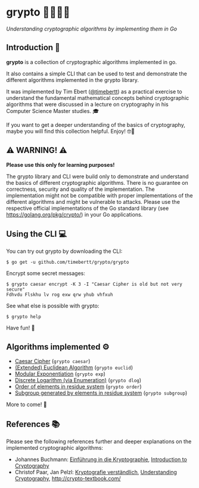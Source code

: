 # grypto :closed_lock_with_key::robot::man_technologist:

*Understanding cryptographic algorithms by implementing them in Go*

## Introduction :pencil:

**grypto** is a collection of cryptographic algorithms implemented in go.

It also contains a simple CLI that can be used to test and demonstrate the different algorithms implemented in the grypto library.

It was implemented by Tim Ebert ([@timebertt](https://github.com/timebertt)) as a practical exercise to understand the fundamental mathematical concepts behind cryptographic algorithms that were discussed in a lecture on cryptography in his Computer Science Master studies. :mortar_board:

If you want to get a deeper understanding of the basics of cryptography, maybe you will find this collection helpful. Enjoy! :nerd_face::book:

## :warning: WARNING! :warning:

**Please use this only for learning purposes!**

The grypto library and CLI were build only to demonstrate and understand the basics of different cryptographic algorithms. There is no guarantee on correctness, security and quality of the implementation. The implementation might not be compatible with proper implementations of the different algorithms and might be vulnerable to attacks. Please use the respective official implementations of the Go standard library (see https://golang.org/pkg/crypto/) in your Go applications.

## Using the CLI :computer:

You can try out grypto by downloading the CLI:
```
$ go get -u github.com/timebertt/grypto/grypto
```

Encrypt some secret messages:
```
$ grypto caesar encrypt -K 3 -I "Caesar Cipher is old but not very secure"
Fdhvdu Flskhu lv rog exw qrw yhub vhfxuh
```

See what else is possible with grypto:
```
$ grypto help
```

Have fun! :tada:

## Algorithms implemented :gear:

- [Caesar Cipher](/caesar) (`grypto caesar`)
- [(Extended) Euclidean Algorithm](/euclid) (`grypto euclid`)
- [Modular Exponentiation](/modular/exponentiation.go) (`grypto exp`)
- [Discrete Logarithm (via Enumeration)](/modular/dlog.go) (`grypto dlog`)
- [Order of elements in residue system](/modular/order.go) (`grypto order`)
- [Subgroup generated by elements in residue system](/modular/subgroup.go) (`grypto subgroup`)

More to come! :rocket:

## References :books:

Please see the following references further and deeper explanations on the implemented cryptographic algorithms:

- Johannes Buchmann: [Einführung in die Kryptographie](https://doi.org/10.1007/978-3-642-39775-2), [Introduction to Cryptography](https://doi.org/10.1007/978-1-4419-9003-7)
- Christof Paar, Jan Pelzl: [Kryptografie verständlich](https://doi.org/10.1007/978-3-662-49297-0), [Understanding Cryptography](https://doi.org/10.1007/978-3-642-04101-3), http://crypto-textbook.com/
